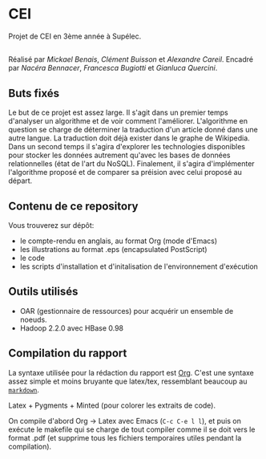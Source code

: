 # CEI
Projet de CEI en 3ème année à Supélec.

##
Réalisé par *Mickael Benais*, *Clément Buisson* et *Alexandre Careil*.
Encadré par *Nacéra Bennacer*, *Francesca Bugiotti* et *Gianluca Quercini*.

## Buts fixés 
Le but de ce projet est assez large. Il s'agit dans un premier temps d'analyser un algorithme et de voir comment l'améliorer. L'algorithme en question se charge de déterminer la traduction d'un article donné dans une autre langue. La traduction doit déjà exister dans le graphe de Wikipedia.
Dans un second temps il s'agira d'explorer les technologies disponibles pour stocker les données autrement qu'avec les bases de données relationnelles (état de l'art du NoSQL).
Finalement, il s'agira d'implémenter l'algorithme proposé et de comparer sa préision avec celui proposé au départ.

## Contenu de ce repository
Vous trouverez sur dépôt:
- le compte-rendu en anglais, au format Org (mode d'Emacs)
- les illustrations au format .eps (encapsulated PostScript)
- le code
- les scripts d'installation et d'initalisation de l'environnement d'exécution

## Outils utilisés
- OAR (gestionnaire de ressources) pour acquérir un ensemble de noeuds.
- Hadoop 2.2.0 avec HBase 0.98


## Compilation du rapport
La syntaxe utilisée pour la rédaction du rapport est [Org](http://orgmode.org/features.html). C'est une syntaxe assez simple et moins bruyante que latex/tex, ressemblant beaucoup au [`markdown`](https://github.com/adam-p/markdown-here/wiki/Markdown-Cheatsheet).

Latex + Pygments + Minted (pour colorer les extraits de code).

On compile d'abord Org -> Latex avec Emacs (`C-c C-e l l`), et puis on exécute le makefile qui se charge de tout compiler comme il se doit vers le format .pdf (et supprime tous les fichiers temporaires utiles pendant la compilation).